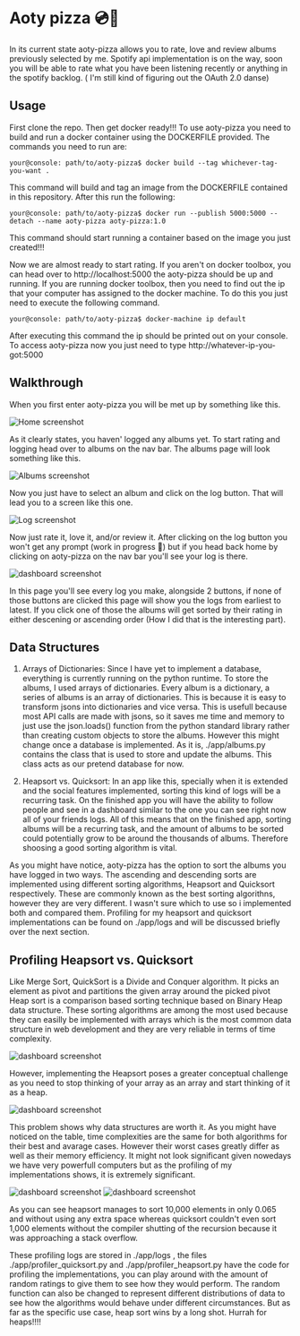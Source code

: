 # Aoty pizza 💿🍕
In its current state aoty-pizza allows you to rate, love and review albums previously selected by me. Spotify api implementation is on the way, soon you will be able to rate what you have been listening recently or anything in the spotify backlog. ( I'm still kind of figuring out the OAuth 2.0 danse)

## Usage
First clone the repo.
Then get docker ready!!! To use aoty-pizza you need to build and run a docker container using the DOCKERFILE provided.
The commands you need to run are:

```console
your@console: path/to/aoty-pizza$ docker build --tag whichever-tag-you-want .
```
This command will build and tag an image from the DOCKERFILE contained in this repository. After this run the following:
```console
your@console: path/to/aoty-pizza$ docker run --publish 5000:5000 --detach --name aoty-pizza aoty-pizza:1.0
```
This command should start running a container based on the image you just created!!!

Now we are almost ready to start rating.
If you aren't on docker toolbox, you can head over to http://localhost:5000 the aoty-pizza should be up and running.
If you are running docker toolbox, then you need to find out the ip that your computer has assigned to the docker machine.
To do this you just need to execute the following command.

```console
your@console: path/to/aoty-pizza$ docker-machine ip default
```
After executing this command the ip should be printed out on your console. To access aoty-pizza now you just need to type http://whatever-ip-you-got:5000

## Walkthrough 

When you first enter aoty-pizza you will be met up by something like this.

![Home screenshot](./images/home_screen.png)

As it clearly states, you haven' logged any albums yet. To start rating and logging head over to albums on the nav bar. The albums page will look something like this. 

![Albums screenshot](./images/albums.png)

Now you just have to select an album and click on the log button. That will lead you to a screen like this one.

![Log screenshot](./images/log.png)

Now just rate it, love it, and/or review it.
After clicking on the log button you won't get any prompt (work in progress 😬) but if you head back home by clicking on aoty-pizza on the nav bar you'll see your log is there.

![dashboard screenshot](./images/dashboard.png)

In this page you'll see every log you make, alongside 2 buttons, if none of those buttons are clicked this page will show you the logs from earliest to latest. If you click one of those the albums will get sorted by their rating in either descening or ascending order (How I did that is the interesting part). 

## Data Structures

1. Arrays of Dictionaries: Since I have yet to implement a database, everything is currently running on the python runtime. To store the albums, I used arrays of dictionaries. Every album is a dictionary, a series of albums is an array of dictionaries. This is because it is easy to transform jsons into dictionaries and vice versa. This is usefull because most API calls are made with jsons, so it saves me time and memory to just use the json.loads() function from the python standard library rather than creating custom objects to store the albums. However this might change once a database is implemented. As it is, ./app/albums.py contains the class that is used to store and update the albums. This class acts as our pretend database for now. 

2. Heapsort vs. Quicksort: 
In an app like this, specially when it is extended and the social features implemented, sorting this kind of logs will be a recurring task. On the finished app you will have the ability to follow people and see in a dashboard similar to the one you can see right now all of your friends logs. All of this means that on the finished app, sorting albums will be a recurring task, and the amount of albums to be sorted could potentially grow to be around the thousands of albums. Therefore shoosing a good sorting algorithm is vital. 

As you might have notice, aoty-pizza has the option to sort the albums you have logged in two ways. The ascending and descending sorts are implemented using different sorting algorithms, Heapsort and Quicksort respectively. These are commonly known as the best sorting algorithns, however they are very different. I wasn't sure which to use so i implemented both and compared them. Profiling for my heapsort and quicksort implementations can be found on ./app/logs and will be discussed briefly over the next section.



## Profiling Heapsort vs. Quicksort


Like Merge Sort, QuickSort is a Divide and Conquer algorithm. It picks an element as pivot and partitions the given array around the picked pivot Heap sort is a comparison based sorting technique based on Binary Heap data structure. These sorting algorithms are among the most used because they can easilly be implemented with arrays which is the most common data structure in web development and they are very reliable in terms of time complexity.

![dashboard screenshot](./images/sorting.png)

However, implementing the Heapsort poses a greater conceptual challenge as you need to stop thinking of your array as an array and start thinking of it as a heap. 

![dashboard screenshot](./images/binaryheap.png)

This problem shows why data structures are worth it. As you might have noticed on the table, time complexities are the same for both algorithms for their best and avarage cases. However their worst cases greatly differ as well as their memory efficiency. It might not look significant given nowedays we have very powerfull computers but as the profiling of my implementations shows, it is extremely significant.

![dashboard screenshot](./images/heapsrot_prof.png)
![dashboard screenshot](./images/quicksort_profile.png)

As you can see heapsort manages to sort 10,000 elements in only 0.065 and without using any extra space whereas quicksort couldn't even sort 1,000  elements without the compiler shutting of the recursion because it was approaching a stack overflow.

These profiling logs are stored in ./app/logs , the files ./app/profiler_quicksort.py and ./app/profiler_heapsort.py have the code for profiling the implementations, you can play around with the amount of random ratings to give them to see how they would perform. The random function can also be changed to represent different distributions of data to see how the algorithms would behave under different circumstances. But as far as the specific use case, heap sort wins by a long shot. Hurrah for heaps!!!!